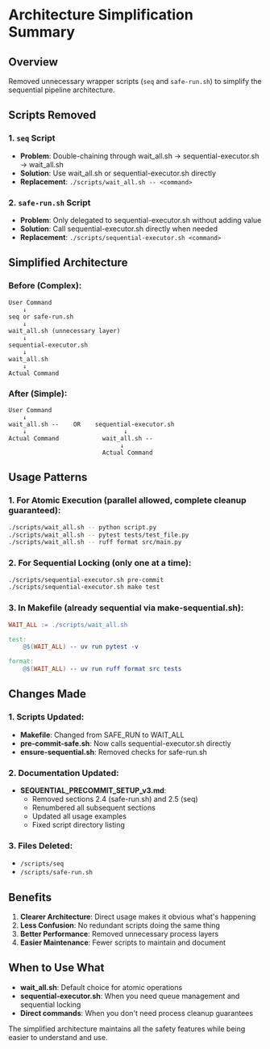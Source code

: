 # Architecture Simplification Summary

## Overview
Removed unnecessary wrapper scripts (`seq` and `safe-run.sh`) to simplify the sequential pipeline architecture.

## Scripts Removed

### 1. `seq` Script
- **Problem**: Double-chaining through wait_all.sh → sequential-executor.sh → wait_all.sh
- **Solution**: Use wait_all.sh or sequential-executor.sh directly
- **Replacement**: `./scripts/wait_all.sh -- <command>`

### 2. `safe-run.sh` Script
- **Problem**: Only delegated to sequential-executor.sh without adding value
- **Solution**: Call sequential-executor.sh directly when needed
- **Replacement**: `./scripts/sequential-executor.sh <command>`

## Simplified Architecture

### Before (Complex):
```
User Command
    ↓
seq or safe-run.sh
    ↓
wait_all.sh (unnecessary layer)
    ↓
sequential-executor.sh
    ↓
wait_all.sh
    ↓
Actual Command
```

### After (Simple):
```
User Command
    ↓
wait_all.sh --    OR    sequential-executor.sh
    ↓                           ↓
Actual Command            wait_all.sh --
                               ↓
                          Actual Command
```

## Usage Patterns

### 1. For Atomic Execution (parallel allowed, complete cleanup guaranteed):
```bash
./scripts/wait_all.sh -- python script.py
./scripts/wait_all.sh -- pytest tests/test_file.py
./scripts/wait_all.sh -- ruff format src/main.py
```

### 2. For Sequential Locking (only one at a time):
```bash
./scripts/sequential-executor.sh pre-commit
./scripts/sequential-executor.sh make test
```

### 3. In Makefile (already sequential via make-sequential.sh):
```makefile
WAIT_ALL := ./scripts/wait_all.sh

test:
    @$(WAIT_ALL) -- uv run pytest -v

format:
    @$(WAIT_ALL) -- uv run ruff format src tests
```

## Changes Made

### 1. Scripts Updated:
- **Makefile**: Changed from SAFE_RUN to WAIT_ALL
- **pre-commit-safe.sh**: Now calls sequential-executor.sh directly
- **ensure-sequential.sh**: Removed checks for safe-run.sh

### 2. Documentation Updated:
- **SEQUENTIAL_PRECOMMIT_SETUP_v3.md**:
  - Removed sections 2.4 (safe-run.sh) and 2.5 (seq)
  - Renumbered all subsequent sections
  - Updated all usage examples
  - Fixed script directory listing

### 3. Files Deleted:
- `/scripts/seq`
- `/scripts/safe-run.sh`

## Benefits

1. **Clearer Architecture**: Direct usage makes it obvious what's happening
2. **Less Confusion**: No redundant scripts doing the same thing
3. **Better Performance**: Removed unnecessary process layers
4. **Easier Maintenance**: Fewer scripts to maintain and document

## When to Use What

- **wait_all.sh**: Default choice for atomic operations
- **sequential-executor.sh**: When you need queue management and sequential locking
- **Direct commands**: When you don't need process cleanup guarantees

The simplified architecture maintains all the safety features while being easier to understand and use.
